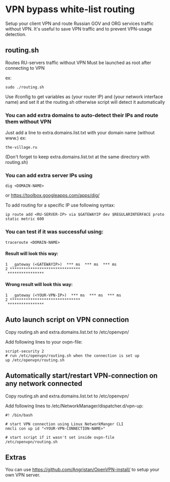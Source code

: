 # VPN bypass white-list routing
Setup your client VPN and route Russian GOV and ORG services traffic without VPN.
It's useful to save VPN traffic and to prevent VPN-usage detection.

## routing.sh

Routes RU-servers traffic without VPN
Must be launched as root after connecting to VPN

ex:
```
sudo ./routing.sh
```

Use ifconfig to get variables as <GATEWAYIP> (your router IP) and <REGULARINTERFACE> (your network interface name) and set it at the routing.sh
otherwise script will detect it automatically

### You can add extra domains to auto-detect their IPs and route them without VPN
Just add a line to extra.domains.list.txt with your domain name (without www.)
ex:
```
the-village.ru
```

(Don't forget to keep extra.domains.list.txt at the same directory with routing.sh)

### You can add extra server IPs using
```
dig <DOMAIN-NAME>
```
or https://toolbox.googleapps.com/apps/dig/

To add routing for a specific IP use following syntax:
```
ip route add <RU-SERVER-IP> via $GATEWAYIP dev $REGULARINTERFACE proto static metric 600
```

### You can test if it was successful using:
```
traceroute <DOMAIN-NAME>
```

#### Result will look this way:
```
1  _gateway (<GATEWAYIP>)  *** ms  *** ms  *** ms
2 *******************************
 ****************
 ```

#### Wrong result will look this way:
```
1  _gateway (<YOUR-VPN-IP>)  *** ms  *** ms  *** ms
2 *******************************
 ****************
```

## Auto launch script on VPN connection
Copy routing.sh and extra.domains.list.txt to /etc/openvpn/

Add following lines to your ovpn-file: 
```
script-security 2
# run /etc/openvpn/routing.sh when the connection is set up
up /etc/openvpn/routing.sh
```

## Automatically start/restart VPN-connection on any network connected
Copy routing.sh and extra.domains.list.txt to /etc/openvpn/

Add following lines to /etc/NetworkManager/dispatcher.d/vpn-up:
```
#! /bin/bash

# start VPN connection using Linux NetworkManger CLI
nmcli con up id "<YOUR-VPN-CONNECTION-NAME>"

# start script if it wasn't set inside ovpn-file
/etc/openvpn/routing.sh
```

## Extras

You can use https://github.com/Angristan/OpenVPN-install/ to setup your own VPN server.